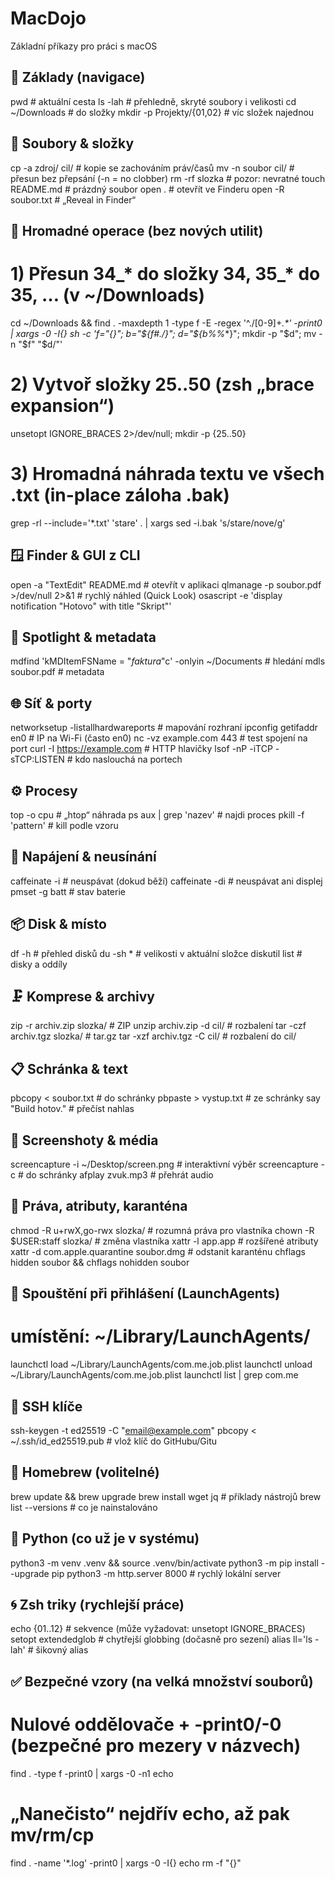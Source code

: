 # MacDojo

Základní příkazy pro práci s macOS

## 🧭 Základy (navigace)

pwd                       # aktuální cesta
ls -lah                   # přehledně, skryté soubory i velikosti
cd ~/Downloads            # do složky
mkdir -p Projekty/{01,02} # víc složek najednou

## 📁 Soubory & složky

cp -a zdroj/ cil/          # kopie se zachováním práv/časů
mv -n soubor cil/          # přesun bez přepsání (-n = no clobber)
rm -rf slozka              # pozor: nevratné
touch README.md            # prázdný soubor
open .                     # otevřít ve Finderu
open -R soubor.txt         # „Reveal in Finder“

## 🧰 Hromadné operace (bez nových utilit)

# 1) Přesun 34_* do složky 34, 35_* do 35, … (v ~/Downloads)
cd ~/Downloads && find . -maxdepth 1 -type f -E -regex '^./[0-9]+_.*' -print0 \
| xargs -0 -I{} sh -c 'f="{}"; b="${f#./}"; d="${b%%_*}"; mkdir -p "$d"; mv -n "$f" "$d/"'

# 2) Vytvoř složky 25..50 (zsh „brace expansion“)
unsetopt IGNORE_BRACES 2>/dev/null; mkdir -p {25..50}

# 3) Hromadná náhrada textu ve všech .txt (in-place záloha .bak)
grep -rl --include='*.txt' 'stare' . | xargs sed -i.bak 's/stare/nove/g'

## 🪟 Finder & GUI z CLI

open -a "TextEdit" README.md   # otevřít v aplikaci
qlmanage -p soubor.pdf >/dev/null 2>&1  # rychlý náhled (Quick Look)
osascript -e 'display notification "Hotovo" with title "Skript"'

## 🔎 Spotlight & metadata

mdfind 'kMDItemFSName = "*faktura*"c' -onlyin ~/Documents  # hledání
mdls soubor.pdf                                            # metadata

## 🌐 Síť & porty

networksetup -listallhardwareports       # mapování rozhraní
ipconfig getifaddr en0                   # IP na Wi-Fi (často en0)
nc -vz example.com 443                   # test spojení na port
curl -I https://example.com              # HTTP hlavičky
lsof -nP -iTCP -sTCP:LISTEN              # kdo naslouchá na portech

## ⚙️ Procesy

top -o cpu                 # „htop“ náhrada
ps aux | grep 'nazev'      # najdi proces
pkill -f 'pattern'         # kill podle vzoru

## 🔋 Napájení & neusínání

caffeinate -i              # neuspávat (dokud běží)
caffeinate -di             # neuspávat ani displej
pmset -g batt              # stav baterie

## 📦 Disk & místo

df -h                      # přehled disků
du -sh *                   # velikosti v aktuální složce
diskutil list              # disky a oddíly

## 🗜️ Komprese & archivy

zip -r archiv.zip slozka/          # ZIP
unzip archiv.zip -d cil/            # rozbalení
tar -czf archiv.tgz slozka/         # tar.gz
tar -xzf archiv.tgz -C cil/         # rozbalení do cil/

## 📋 Schránka & text

pbcopy < soubor.txt         # do schránky
pbpaste > vystup.txt        # ze schránky
say "Build hotov."          # přečíst nahlas

## 📸 Screenshoty & média

screencapture -i ~/Desktop/screen.png   # interaktivní výběr
screencapture -c                        # do schránky
afplay zvuk.mp3                         # přehrát audio

## 🔐 Práva, atributy, karanténa

chmod -R u+rwX,go-rwx slozka/      # rozumná práva pro vlastníka
chown -R $USER:staff slozka/       # změna vlastníka
xattr -l app.app                   # rozšířené atributy
xattr -d com.apple.quarantine soubor.dmg  # odstanit karanténu
chflags hidden soubor && chflags nohidden soubor

## 🚀 Spouštění při přihlášení (LaunchAgents)

# umístění: ~/Library/LaunchAgents/
launchctl load  ~/Library/LaunchAgents/com.me.job.plist
launchctl unload ~/Library/LaunchAgents/com.me.job.plist
launchctl list | grep com.me

## 🔑 SSH klíče

ssh-keygen -t ed25519 -C "email@example.com"
pbcopy < ~/.ssh/id_ed25519.pub   # vlož klíč do GitHubu/Gitu

## 🍺 Homebrew (volitelné)

brew update && brew upgrade
brew install wget jq           # příklady nástrojů
brew list --versions           # co je nainstalováno

## 🐍 Python (co už je v systému)

python3 -m venv .venv && source .venv/bin/activate
python3 -m pip install --upgrade pip
python3 -m http.server 8000    # rychlý lokální server

## 🌀 Zsh triky (rychlejší práce)

echo {01..12}                  # sekvence (může vyžadovat: unsetopt IGNORE_BRACES)
setopt extendedglob            # chytřejší globbing (dočasně pro sezení)
alias ll='ls -lah'             # šikovný alias

## ✅ Bezpečné vzory (na velká množství souborů)

# Nulové oddělovače + -print0/-0 (bezpečné pro mezery v názvech)
find . -type f -print0 | xargs -0 -n1 echo

# „Nanečisto“ nejdřív echo, až pak mv/rm/cp
find . -name '*.log' -print0 | xargs -0 -I{} echo rm -f "{}"






